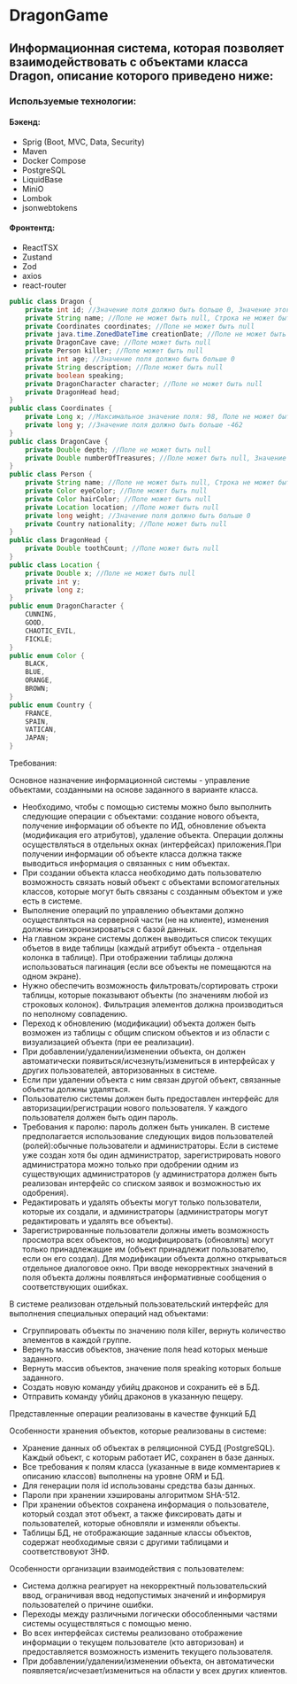 # DragonGame
## Информационная система, которая позволяет взаимодействовать с объектами класса Dragon, описание которого приведено ниже:

### Используемые технологии: 
#### Бэкенд:
* Sprig (Boot, MVC, Data, Security)
* Maven
* Docker Compose
* PostgreSQL
* LiquidBase
* MiniO
* Lombok
* jsonwebtokens

#### Фронтентд: 
* ReactTSX
* Zustand
* Zod
* axios
* react-router

```java
public class Dragon {
    private int id; //Значение поля должно быть больше 0, Значение этого поля должно быть уникальным, Значение этого поля должно генерироваться автоматически
    private String name; //Поле не может быть null, Строка не может быть пустой
    private Coordinates coordinates; //Поле не может быть null
    private java.time.ZonedDateTime creationDate; //Поле не может быть null, Значение этого поля должно генерироваться автоматически
    private DragonCave cave; //Поле может быть null
    private Person killer; //Поле может быть null
    private int age; //Значение поля должно быть больше 0
    private String description; //Поле может быть null
    private boolean speaking;
    private DragonCharacter character; //Поле не может быть null
    private DragonHead head;
}
public class Coordinates {
    private Long x; //Максимальное значение поля: 98, Поле не может быть null
    private long y; //Значение поля должно быть больше -462
}
public class DragonCave {
    private Double depth; //Поле не может быть null
    private Double numberOfTreasures; //Поле может быть null, Значение поля должно быть больше 0
}
public class Person {
    private String name; //Поле не может быть null, Строка не может быть пустой
    private Color eyeColor; //Поле может быть null
    private Color hairColor; //Поле может быть null
    private Location location; //Поле может быть null
    private long weight; //Значение поля должно быть больше 0
    private Country nationality; //Поле может быть null
}
public class DragonHead {
    private Double toothCount; //Поле может быть null
}
public class Location {
    private Double x; //Поле не может быть null
    private int y;
    private long z;
}
public enum DragonCharacter {
    CUNNING,
    GOOD,
    CHAOTIC_EVIL,
    FICKLE;
}
public enum Color {
    BLACK,
    BLUE,
    ORANGE,
    BROWN;
}
public enum Country {
    FRANCE,
    SPAIN,
    VATICAN,
    JAPAN;
}

```


Требования:

Основное назначение информационной системы - управление объектами, созданными на основе заданного в варианте класса.
 - Необходимо, чтобы с помощью системы можно было выполнить следующие операции с объектами: создание нового объекта, получение информации об объекте по ИД, обновление объекта (модификация его атрибутов), удаление объекта. Операции должны осуществляться в отдельных окнах (интерфейсах) приложения.При получении информации об объекте класса должна также выводиться информация о связанных с ним объектах.
 - При создании объекта класса необходимо дать пользователю возможность связать новый объект с объектами вспомогательных классов, которые могут быть связаны с созданным объектом и уже есть в системе.
 - Выполнение операций по управлению объектами должно осуществляться на серверной части (не на клиенте), изменения должны синхронизироваться с базой данных.
 - На главном экране системы должен выводиться список текущих объетов в виде таблицы (каждый атрибут объекта - отдельная колонка в таблице). При отображении таблицы должна использоваться пагинация (если все объекты не помещаются на одном экране).
 - Нужно обеспечить возможность фильтровать/сортировать строки таблицы, которые показывают объекты (по значениям любой из строковых колонок). Фильтрация элементов должна производиться по неполному совпадению.
 - Переход к обновлению (модификации) объекта должен быть возможен из таблицы с общим списком объектов и из области с визуализацией объекта (при ее реализации).
 - При добавлении/удалении/изменении объекта, он должен автоматически появиться/исчезнуть/измениться в интерфейсах у других пользователей, авторизованных в системе.
 - Если при удалении объекта с ним связан другой объект, связанные объекты должны удаляться.
 - Пользователю системы должен быть предоставлен интерфейс для авторизации/регистрации нового пользователя. У каждого пользователя должен быть один пароль. 
 - Требования к паролю: пароль должен быть уникален. В системе предполагается использование следующих видов пользователей (ролей):обычные пользователи и администраторы. Если в системе уже создан хотя бы один администратор, зарегистрировать нового администратора можно только при одобрении одним из существующих администраторов (у администратора должен быть реализован интерфейс со списком заявок и возможностью их одобрения).
 - Редактировать и удалять объекты могут только пользователи, которые их создали, и администраторы (администраторы могут редактировать и удалять все объекты).
 - Зарегистрированные пользователи должны иметь возможность просмотра всех объектов, но модифицировать (обновлять) могут только принадлежащие им (объект принадлежит пользователю, если он его создал). Для модификации объекта должно открываться отдельное диалоговое окно. При вводе некорректных значений в поля объекта должны появляться информативные сообщения о соответствующих ошибках.

В системе реализован отдельный пользовательский интерфейс для выполнения специальных операций над объектами:

 - Сгруппировать объекты по значению поля killer, вернуть количество элементов в каждой группе.
 - Вернуть массив объектов, значение поля head которых меньше заданного.
 - Вернуть массив объектов, значение поля speaking которых больше заданного.
 - Создать новую команду убийц драконов и сохранить её в БД.
 - Отправить команду убийц драконов в указанную пещеру.

Представленные операции реализованы в качестве функций БД

Особенности хранения объектов, которые реализованы в системе:

 - Хранение данных об объектах в реляционной СУБД (PostgreSQL). Каждый объект, с которым работает ИС, сохранен в базе данных.
 - Все требования к полям класса (указанные в виде комментариев к описанию классов) выполнены на уровне ORM и БД.
 - Для генерации поля id использованы средства базы данных.
 - Пароли при хранении хэшированы алгоритмом SHA-512.
 - При хранении объектов сохранена информация о пользователе, который создал этот объект, а также фиксировать даты и пользователей, которые обновляли и изменяли объекты.
 - Таблицы БД, не отображающие заданные классы объектов, содержат необходимые связи с другими таблицами и соответствовуют 3НФ.


Особенности организации взаимодействия с пользователем:

 - Система должна реагирует на некорректный пользовательский ввод, ограничивая ввод недопустимых значений и информируя пользователей о причине ошибки.
 - Переходы между различными логически обособленными частями системы осуществляться с помощью меню.
 - Во всех интерфейсах системы реализовано отображение информации о текущем пользователе (кто авторизован) и предоставляется возможность изменить текущего пользователя.
 - При добавлении/удалении/изменении объекта, он автоматически появляется/исчезает/измениться на области у всех других клиентов.
